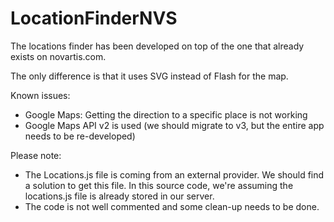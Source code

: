 LocationFinderNVS
=================

The locations finder has been developed on top of the one that already exists on novartis.com.

The only difference is that it uses SVG instead of Flash for the map.

Known issues: 
 - Google Maps: Getting the direction to a specific place is not working
 - Google Maps API v2 is used (we should migrate to v3, but the entire app needs to be re-developed)

Please note:
 - The Locations.js file is coming from an external provider. 
   We should find a solution to get this file. 
   In this source code, we're assuming the locations.js file is already stored in our server. 
 - The code is not well commented and some clean-up needs to be done. 
